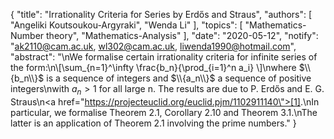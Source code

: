 {
    "title": "Irrationality Criteria for Series by Erdős and Straus",
    "authors": [
        "Angeliki Koutsoukou-Argyraki",
        "Wenda Li"
    ],
    "topics": [
        "Mathematics-Number theory",
        "Mathematics-Analysis"
    ],
    "date": "2020-05-12",
    "notify": "ak2110@cam.ac.uk, wl302@cam.ac.uk, liwenda1990@hotmail.com",
    "abstract": "\nWe formalise certain irrationality criteria for infinite series of the form:\n\\[\\sum_{n=1}^\\infty \\frac{b_n}{\\prod_{i=1}^n a_i} \\]\nwhere $\\{b_n\\}$ is a sequence of integers and $\\{a_n\\}$ a sequence of positive integers\nwith $a_n >1$ for all large n. The results are due to P. Erdős and E. G. Straus\n<a href=\"https://projecteuclid.org/euclid.pjm/1102911140\">[1]</a>.\nIn particular, we formalise Theorem 2.1, Corollary 2.10 and Theorem 3.1.\nThe latter is an application of Theorem 2.1 involving the prime numbers."
}